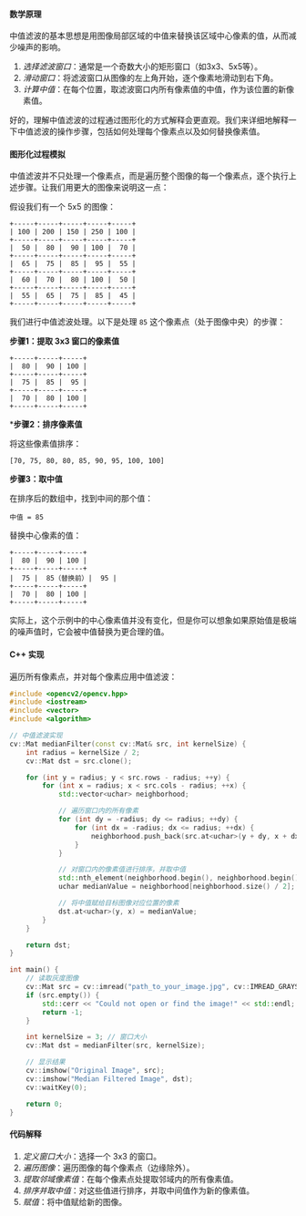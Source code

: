 
#### 数学原理
中值滤波的基本思想是用图像局部区域的中值来替换该区域中心像素的值，从而减少噪声的影响。

1. *选择滤波窗口*：通常是一个奇数大小的矩形窗口（如3x3、5x5等）。
2. *滑动窗口*：将滤波窗口从图像的左上角开始，逐个像素地滑动到右下角。
3. *计算中值*：在每个位置，取滤波窗口内所有像素值的中值，作为该位置的新像素值。

好的，理解中值滤波的过程通过图形化的方式解释会更直观。我们来详细地解释一下中值滤波的操作步骤，包括如何处理每个像素点以及如何替换像素值。

#### 图形化过程模拟

中值滤波并不只处理一个像素点，而是遍历整个图像的每一个像素点，逐个执行上述步骤。让我们用更大的图像来说明这一点：

假设我们有一个 5x5 的图像：

```
+-----+-----+-----+-----+-----+
| 100 | 200 | 150 | 250 | 100 |
+-----+-----+-----+-----+-----+
|  50 |  80 |  90 | 100 |  70 |
+-----+-----+-----+-----+-----+
|  65 |  75 |  85 |  95 |  55 |
+-----+-----+-----+-----+-----+
|  60 |  70 |  80 | 100 |  50 |
+-----+-----+-----+-----+-----+
|  55 |  65 |  75 |  85 |  45 |
+-----+-----+-----+-----+-----+
```

我们进行中值滤波处理。以下是处理 `85` 这个像素点（处于图像中央）的步骤：

 **步骤1：提取 3x3 窗口的像素值**

```
+-----+-----+-----+
|  80 |  90 | 100 |
+-----+-----+-----+
|  75 |  85 |  95 |
+-----+-----+-----+
|  70 |  80 | 100 |
+-----+-----+-----+
```

***步骤2：排序像素值**

将这些像素值排序：

```
[70, 75, 80, 80, 85, 90, 95, 100, 100]
```

**步骤3：取中值**

在排序后的数组中，找到中间的那个值：

```
中值 = 85
```

替换中心像素的值：

```
+-----+-----+-----+
|  80 |  90 | 100 |
+-----+-----+-----+
|  75 |  85（替换前）|  95 |
+-----+-----+-----+
|  70 |  80 | 100 |
+-----+-----+-----+
```

实际上，这个示例中的中心像素值并没有变化，但是你可以想象如果原始值是极端的噪声值时，它会被中值替换为更合理的值。

#### C++ 实现

遍历所有像素点，并对每个像素应用中值滤波：

```cpp
#include <opencv2/opencv.hpp>
#include <iostream>
#include <vector>
#include <algorithm>

// 中值滤波实现
cv::Mat medianFilter(const cv::Mat& src, int kernelSize) {
    int radius = kernelSize / 2;
    cv::Mat dst = src.clone();

    for (int y = radius; y < src.rows - radius; ++y) {
        for (int x = radius; x < src.cols - radius; ++x) {
            std::vector<uchar> neighborhood;

            // 遍历窗口内的所有像素
            for (int dy = -radius; dy <= radius; ++dy) {
                for (int dx = -radius; dx <= radius; ++dx) {
                    neighborhood.push_back(src.at<uchar>(y + dy, x + dx));
                }
            }

            // 对窗口内的像素值进行排序，并取中值
            std::nth_element(neighborhood.begin(), neighborhood.begin() + neighborhood.size() / 2, neighborhood.end());
            uchar medianValue = neighborhood[neighborhood.size() / 2];

            // 将中值赋给目标图像对应位置的像素
            dst.at<uchar>(y, x) = medianValue;
        }
    }

    return dst;
}

int main() {
    // 读取灰度图像
    cv::Mat src = cv::imread("path_to_your_image.jpg", cv::IMREAD_GRAYSCALE);
    if (src.empty()) {
        std::cerr << "Could not open or find the image!" << std::endl;
        return -1;
    }

    int kernelSize = 3; // 窗口大小
    cv::Mat dst = medianFilter(src, kernelSize);

    // 显示结果
    cv::imshow("Original Image", src);
    cv::imshow("Median Filtered Image", dst);
    cv::waitKey(0);

    return 0;
}
```

#### 代码解释

1. *定义窗口大小*：选择一个 3x3 的窗口。
2. *遍历图像*：遍历图像的每个像素点（边缘除外）。
3. *提取邻域像素值*：在每个像素点处提取邻域内的所有像素值。
4. *排序并取中值*：对这些值进行排序，并取中间值作为新的像素值。
5. *赋值*：将中值赋给新的图像。

